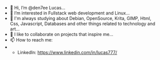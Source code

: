 - 👋 Hi, I’m @den7ee Lucas...
- 👀 I’m interested in Fullstack web development and Linux...
- 🌱 I'm always studying about Debian, OpenSource, Krita, GIMP, Html, Css, Javascript, Databases and other things related to technology and art...
- 💞️ I like to collaborate on projects that inspire me...
- 📫 How to reach me: 
- - LinkedIn: https://www.linkedin.com/in/lucas777/
